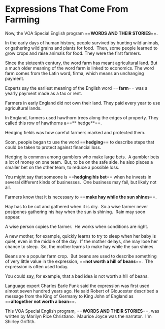 # Expressions That Come From Farming

Now, the VOA Special English program ==**WORDS AND THEIR STORIES**==.

In the early days of human history, people survived by hunting wild animals, or gathering wild grains and plants for food.  Then, some people learned to grow crops and raise animals for food. They were the first farmers.

Since the sixteenth century, the word farm has meant agricultural land. But a much older meaning of the word farm is linked to economics. The word farm comes from the Latin word, firma, which means an unchanging payment.

Experts say the earliest meaning of the English word ==**farm**== was a yearly payment made as a tax or rent.

Farmers in early England did not own their land. They paid every year to use agricultural lands.

In England, farmers used hawthorn trees along the edges of property. They called this row of hawthorns a==** hedge**==.

Hedging fields was how careful farmers marked and protected them.

Soon, people began to use the word ==**hedging**== to describe steps that could be taken to protect against financial loss.

Hedging is common among gamblers who make large bets.  A gambler bets a lot of money on one team.  But, to be on the safe side, he also places a smaller bet on the other team, to reduce a possible loss.

You might say that someone is ==**hedging his bet**== when he invests in several different kinds of businesses.  One business may fail, but likely not all.

Farmers know that it is necessary to ==**make hay while the sun shines**==.

Hay has to be cut and gathered when it is dry.  So a wise farmer never postpones gathering his hay when the sun is shining.  Rain may soon appear.

A wise person copies the farmer.  He works when conditions are right.

A new mother, for example, quickly learns to try to sleep when her baby is quiet, even in the middle of the day.  If the mother delays, she may lose her chance to sleep.  So, the mother learns to make hay while the sun shines.

Beans are a popular farm crop.  But beans are used to describe something of very little value in the expression, ==**not worth a hill of beans**==.  The expression is often used today.

You could say, for example, that a bad idea is not worth a hill of beans.

Language expert Charles Earle Funk said the expression was first used almost seven hundred years ago. He said Robert of Gloucester described a message from the King of Germany to King John of England as ==**altogether not worth a bean**==.

This VOA Special English program, ==**WORDS AND THEIR STORIES**==, was written by Marilyn Rice Christiano.  Maurice Joyce was the narrator.  I'm Shirley Griffith.


